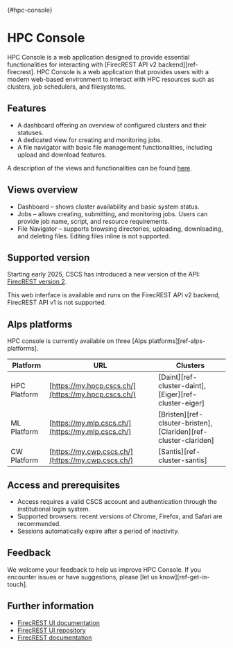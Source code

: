 [](){#hpc-console}
# HPC Console

HPC Console is a web application designed to provide essential functionalities for interacting with [FirecREST API v2 backend][ref-firecrest].
HPC Console is a web application that provides users with a modern web-based environment to interact with HPC resources such as clusters, job schedulers, and filesystems.

## Features

- A dashboard offering an overview of configured clusters and their statuses.
- A dedicated view for creating and monitoring jobs.
- A file navigator with basic file management functionalities, including upload and download features.

A description of the views and functionalities can be found [here](https://eth-cscs.github.io/firecrest-ui/documentation/).

## Views overview

- Dashboard – shows cluster availability and basic system status.
- Jobs – allows creating, submitting, and monitoring jobs. Users can provide job name, script, and resource requirements.
- File Navigator – supports browsing directories, uploading, downloading, and deleting files. Editing files inline is not supported.

## Supported version

Starting early 2025, CSCS has introduced a new version of the API: [FirecREST version 2](https://eth-cscs.github.io/firecrest-v2).

This web interface is available and runs on the FirecREST API v2 backend, FirecREST API v1 is not supported.

## Alps platforms

HPC console is currently available on three [Alps platforms][ref-alps-platforms].

| Platform       | URL               | Clusters                                                                 |
|----------------|----------------------|--------------------------------------------------------------------------|
| HPC Platform   | [https://my.hpcp.cscs.ch/](https://my.hpcp.cscs.ch/) | [Daint][ref-cluster-daint], [Eiger][ref-cluster-eiger]             |
| ML Platform    | [https://my.mlp.cscs.ch/](https://my.mlp.cscs.ch/)  | [Bristen][ref-clsuter-bristen], [Clariden][ref-cluster-clariden]  |
| CW Platform    | [https://my.cwp.cscs.ch/](https://my.cwp.cscs.ch/)  | [Santis][ref-cluster-santis]  |

## Access and prerequisites

- Access requires a valid CSCS account and authentication through the institutional login system.
- Supported browsers: recent versions of Chrome, Firefox, and Safari are recommended.
- Sessions automatically expire after a period of inactivity.

## Feedback

We welcome your feedback to help us improve HPC Console.
If you encounter issues or have suggestions, please [let us know][ref-get-in-touch].

## Further information

* [FirecREST UI documentation](https://eth-cscs.github.io/firecrest-ui)
* [FirecREST UI repository](https://github.com/eth-cscs/firecrest-ui)
* [FirecREST documentation](https://eth-cscs.github.io/firecrest-v2)